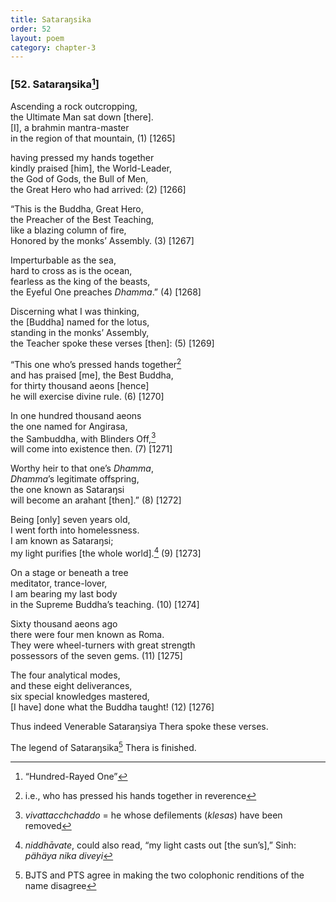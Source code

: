 ```yaml
---
title: Sataraŋsika
order: 52
layout: poem
category: chapter-3
---
```


### \[52. Sataraŋsika[^1]\]

Ascending a rock outcropping,  
the Ultimate Man sat down \[there\].  
\[I\], a brahmin mantra-master  
in the region of that mountain, (1) \[1265\]

having pressed my hands together  
kindly praised \[him\], the World-Leader,  
the God of Gods, the Bull of Men,  
the Great Hero who had arrived: (2) \[1266\]

“This is the Buddha, Great Hero,  
the Preacher of the Best Teaching,  
like a blazing column of fire,  
Honored by the monks’ Assembly. (3) \[1267\]

Imperturbable as the sea,  
hard to cross as is the ocean,  
fearless as the king of the beasts,  
the Eyeful One preaches *Dhamma*.” (4) \[1268\]

Discerning what I was thinking,  
the \[Buddha\] named for the lotus,  
standing in the monks’ Assembly,  
the Teacher spoke these verses \[then\]: (5) \[1269\]

“This one who’s pressed hands together[^2]  
and has praised \[me\], the Best Buddha,  
for thirty thousand aeons \[hence\]  
he will exercise divine rule. (6) \[1270\]

In one hundred thousand aeons  
the one named for Angirasa,  
the Sambuddha, with Blinders Off,[^3]  
will come into existence then. (7) \[1271\]

Worthy heir to that one’s *Dhamma*,  
*Dhamma*’s legitimate offspring,  
the one known as Sataraŋsi  
will become an arahant \[then\].” (8) \[1272\]

Being \[only\] seven years old,  
I went forth into homelessness.  
I am known as Sataraŋsi;  
my light purifies \[the whole world\].[^4] (9) \[1273\]

On a stage or beneath a tree  
meditator, trance-lover,  
I am bearing my last body  
in the Supreme Buddha’s teaching. (10) \[1274\]

Sixty thousand aeons ago  
there were four men known as Roma.  
They were wheel-turners with great strength  
possessors of the seven gems. (11) \[1275\]

The four analytical modes,  
and these eight deliverances,  
six special knowledges mastered,  
\[I have\] done what the Buddha taught! (12) \[1276\]

Thus indeed Venerable Sataraŋsiya Thera spoke these verses.

The legend of Sataraŋsika[^5] Thera is finished.

[^1]: “Hundred-Rayed One”

[^2]: i.e., who has pressed his hands together in reverence

[^3]: *vivatta<span class="diacritics" data-state="on">c</span><span class="no-diacritics" data-state="off">ch</span>chaddo* = he whose defilements (*klesas*) have been removed

[^4]: *niddhāvate*, could also read, “my light casts out \[the sun’s\],” Sinh: *pähäya nika diveyi*

[^5]: BJTS and PTS agree in making the two colophonic renditions of the name disagree
